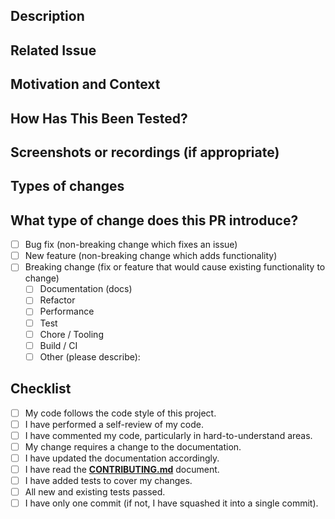 <!--- Provide a general summary of your changes in the Title above -->

## Description

<!--- Describe your changes in detail. Include: What, Why, How, Scope, Out-of-scope, Follow-ups. -->

## Related Issue

<!--- This project only accepts pull requests related to open issues -->
<!--- If suggesting a new feature or change, please discuss it in an issue first -->
<!--- If fixing a bug, there should be an issue describing it with steps to reproduce -->
<!--- Link the issue using keywords so GitHub auto-closes on merge: Closes #123 / Fixes #123. -->
<!--- For non-closing references, prefer: Relates to #123. -->

## Motivation and Context

<!--- Why is this change required? What problem does it solve? Link to any RFC/ADR. -->

## How Has This Been Tested?

<!--- Describe test approach, env, and impact on other areas. Include commands and artifacts. -->
<!--- Examples (adapt for your change): -->
<!---  - Unit: make test -->
<!---  - E2E (Playwright): make e2e (include trace/video if failing) -->
<!---  - Mutation: make test-mutation (runs inside Docker; no extra CI deps needed) -->
<!---  - Load/Perf: make k6; Memory: make memlab -->
<!---  - Mocks: Mockoon collection name, port, Docker service used -->

## Screenshots or recordings (if appropriate)

## Types of changes

## What type of change does this PR introduce?

<!--- Put an `x` in all the boxes that apply: -->

- [ ] Bug fix (non-breaking change which fixes an issue)
- [ ] New feature (non-breaking change which adds functionality)
- [ ] Breaking change (fix or feature that would cause existing functionality to change)
  - [ ] Documentation (docs)
  - [ ] Refactor
  - [ ] Performance
  - [ ] Test
  - [ ] Chore / Tooling
  - [ ] Build / CI
  - [ ] Other (please describe):

## Checklist

<!--- Go over the points below and put an `x` in all boxes that apply. -->
<!--- If you're unsure about any of these, don't hesitate to ask. We're here to help! -->

- [ ] My code follows the code style of this project.
- [ ] I have performed a self-review of my code.
- [ ] I have commented my code, particularly in hard-to-understand areas.
- [ ] My change requires a change to the documentation.
- [ ] I have updated the documentation accordingly.
- [ ] I have read the [**CONTRIBUTING.md**](https://github.com/VilnaCRM-Org/crm/blob/main/CONTRIBUTING.md) document.
- [ ] I have added tests to cover my changes.
- [ ] All new and existing tests passed.
- [ ] I have only one commit (if not, I have squashed it into a single commit).
